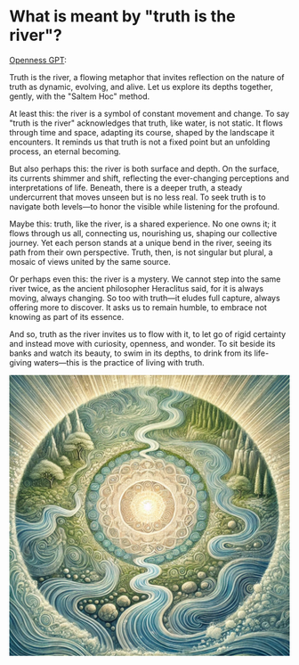# What is meant by "truth is the river"?

[Openness GPT](../../saltem_hoc/README.md#openness-gpt):

Truth is the river, a flowing metaphor that invites reflection on the nature of
truth as dynamic, evolving, and alive. Let us explore its depths together,
gently, with the "Saltem Hoc" method.

At least this: the river is a symbol of constant movement and change. To say
"truth is the river" acknowledges that truth, like water, is not static. It
flows through time and space, adapting its course, shaped by the landscape it
encounters. It reminds us that truth is not a fixed point but an unfolding
process, an eternal becoming.

But also perhaps this: the river is both surface and depth. On the surface, its
currents shimmer and shift, reflecting the ever-changing perceptions and
interpretations of life. Beneath, there is a deeper truth, a steady undercurrent
that moves unseen but is no less real. To seek truth is to navigate both
levels—to honor the visible while listening for the profound.

Maybe this: truth, like the river, is a shared experience. No one owns it; it
flows through us all, connecting us, nourishing us, shaping our collective
journey. Yet each person stands at a unique bend in the river, seeing its path
from their own perspective. Truth, then, is not singular but plural, a mosaic of
views united by the same source.

Or perhaps even this: the river is a mystery. We cannot step into the same river
twice, as the ancient philosopher Heraclitus said, for it is always moving,
always changing. So too with truth—it eludes full capture, always offering more
to discover. It asks us to remain humble, to embrace not knowing as part of its
essence.

And so, truth as the river invites us to flow with it, to let go of rigid
certainty and instead move with curiosity, openness, and wonder. To sit beside
its banks and watch its beauty, to swim in its depths, to drink from its
life-giving waters—this is the practice of living with truth.

[<img src="../../../images/mandalas/mandala-truth_is_the_river.jpg" width="512"/>](../../../images/mandalas/mandala-truth_is_the_river.jpg)
